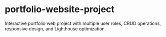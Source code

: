 # portfolio-website-project
Interactive portfolio web project with multiple user roles, CRUD operations, responsive design, and Lighthouse optimization.
